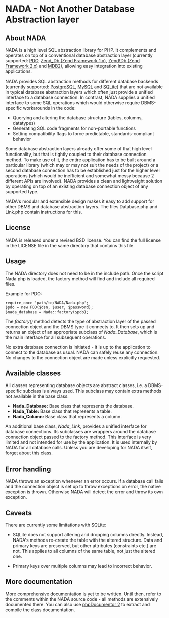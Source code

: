 NADA - Not Another Database Abstraction layer
=============================================

About NADA
----------

NADA is a high level SQL abstraction library for PHP. It complements and
operates on top of a conventional database abstraction layer (currently
supported: [PDO](http://php.net/manual/en/book.pdo.php),
[Zend_Db (Zend Framework 1.x)](http://framework.zend.com),
[Zend\Db (Zend Framework 2.x)](http://framework.zend.com) and
[MDB2](http://pear.php.net/package/MDB2)), allowing easy integration into
existing applications.

NADA provides SQL abstraction methods for different database backends (currently
supported: [PostgreSQL](http://postgresql.org), [MySQL](http://mysql.org) and
[SQLite](http://sqlite.org/)) that are not available in typical database
abstraction layers which often just provide a unified interface to a database
connection. In contrast, NADA supplies a unified interface to some SQL
operations which would otherwise require DBMS-specific workarounds in the code:

- Querying and altering the database structure (tables, columns, datatypes)
- Generating SQL code fragments for non-portable functions
- Setting compatibility flags to force predictable, standards-compliant behavior

Some database abstraction layers already offer some of that high level
functionality, but that is tightly coupled to their database connection method.
To make use of it, the entire application has to be built around a particular
library (which may or may not suit the needs of the project) or a second
database connection has to be established just for the higher level operations
(which would be inefficient and somewhat messy because 2 different APIs are
involved). NADA provides a clean and lightweight solution by operating on top
of an existing database connection object of any supported type.

NADA's modular and extensible design makes it easy to add support for other DBMS
and database abstraction layers. The files Database.php and Link.php contain
instructions for this.


License
-------

NADA is released under a revised BSD license. You can find the full license in
the LICENSE file in the same directory that contains this file.


Usage
-----

The NADA directory does not need to be in the include path. Once the script
Nada.php is loaded, the factory method will find and include all required files.

Example for PDO:

    require_once 'path/to/NADA/Nada.php';
    $pdo = new PDO($dsn, $user, $password);
    $nada_database = Nada::factory($pdo);

The *factory()* method detects the type of abstraction layer of the passed
connection object and the DBMS type it connects to. It then sets up and returns
an object of an appropriate subclass of *Nada_Database*, which is the main
interface for all subsequent operations.

No extra database connection is initiated - it is up to the application to
connect to the database as usual. NADA can safely reuse any connection. No
changes to the connection object are made unless explicitly requested.

Available classes
-----------------

All classes representing database objects are abstract classes, i.e. a
DBMS-specific subclass is always used. This subclass may contain extra methods
not available in the base class.

- **Nada_Database:** Base class that represents the database.
- **Nada_Table:** Base class that represents a table.
- **Nada_Column:** Base class that represents a column.

An additional base class, *Nada_Link*, provides a unified interface for database
connections. Its subclasses are wrappers around the database connection object
passed to the factory method. This interface is very limited and not intended
for use by the application. It is used internally by NADA for all database
calls. Unless you are developing for NADA itself, forget about this class.


Error handling
--------------

NADA throws an exception whenever an error occurs. If a database call fails and
the connection object is set up to throw exceptions on error, the native
exception is thrown. Otherwise NADA will detect the error and throw its own
exception.


Caveats
-------

There are currently some limitations with SQLite:

- SQLite does not support altering and dropping columns directly. Instead,
  NADA's methods re-create the table with the altered structure. Data and
  primary keys are preserved, but other attributes (constraints etc.) are not.
  This applies to all columns of the same table, not just the altered one.

- Primary keys over multiple columns may lead to incorrect behavior.


More documentation
------------------


More comprehensive documentation is yet to be written. Until then, refer to the
comments within the NADA source code - all methods are extensively documented
there. You can also use [phpDocumentor 2](http://www.phpdoc.org/) to extract and
compile the class documentation.
